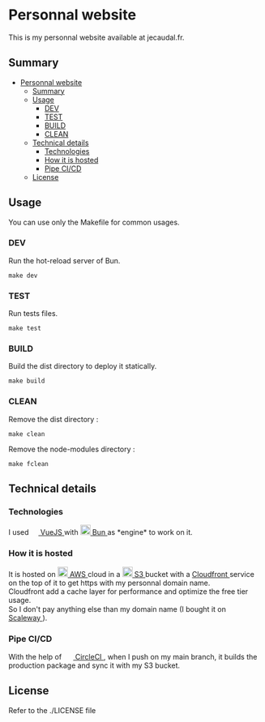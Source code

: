 # Personnal website

This is my personnal website available at jecaudal.fr.

## Summary

- [Personnal website](#personnal-website)
  - [Summary](#summary)
  - [Usage](#usage)
    - [DEV](#dev)
    - [TEST](#test)
    - [BUILD](#build)
    - [CLEAN](#clean)
  - [Technical details](#technical-details)
    - [Technologies](#technologies)
    - [How it is hosted](#how-it-is-hosted)
    - [Pipe CI/CD](#pipe-cicd)
  - [License](#license)

## Usage

You can use only the Makefile for common usages.

### DEV

Run the hot-reload server of Bun.

`make dev`

### TEST

Run tests files.

`make test`

### BUILD

Build the dist directory to deploy it statically.

`make build`

### CLEAN

Remove the dist directory :

`make clean`

Remove the node-modules directory :

`make fclean`

## Technical details

### Technologies

<p>
I used
<a href="https://vuejs.org/">
    <img src="https://cdn.iconscout.com/icon/free/png-512/vue-282497.png" width="15px" height="15px">
    VueJS
</a>
with
<a href="https://bun.sh">
    <img src="https://bun.sh/logo_avatar.svg" width="20px" height="20px"> Bun
</a>
as *engine* to work on it.
</p>

### How it is hosted

<p>
It is hosted on
<a href="https://aws.amazon.com/">
    <img src="https://upload.wikimedia.org/wikipedia/commons/9/93/Amazon_Web_Services_Logo.svg" width="20px" height="20px"> AWS
</a>
cloud in a
<a href="https://aws.amazon.com/s3/">
    <img src="https://upload.wikimedia.org/wikipedia/commons/b/bc/Amazon-S3-Logo.svg" width="20px" height="20px"> S3
</a>
bucket with a
<a href="https://aws.amazon.com/cloudfront/">Cloudfront
</a>
service on the top of it to get https with my personnal domain name.<br>Cloudfront add a cache layer for performance and optimize the free tier usage.<br>So I don't pay anything else than my domain name (I bought it on
<a href="https://www.scaleway.com/en/">
    <img src="https://avatars.githubusercontent.com/u/5185491?s=200&v=4" width="15px" height="15px"> Scaleway
</a>
).
</p>

### Pipe CI/CD

<p>
With the help of&nbsp;
<a href="https://circleci.com/">
    <img src="https://upload.wikimedia.org/wikipedia/commons/8/82/Circleci-icon-logo.svg" width="15px" height="15px">&nbsp;CircleCI
</a>
, when I push on my main branch, it builds the production package and sync it with my S3 bucket.
</p>

## License

Refer to the ./LICENSE file
